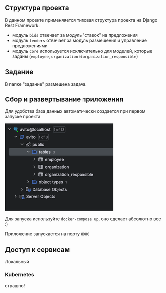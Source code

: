 ## Структура проекта
В данном проекте применяяется типовая структура проекта на Django Rest Framework:
- модуль `bids` отвечает за модуль "ставок" на предложения
- модуль `tenders` отвечает за модуль размещения и управление предложениями
- модуль `core` используется исключительно для моделей, которые заданы (`employee`, `organization` и `organization_responsible`)
## Задание
В папке "задание" размещена задача.

## Сбор и развертывание приложения

Для удобства база данных автоматически создается при первом запуске проекта

![img.png](img.png)

Для запуска используйте `docker-compose up`, оно сделает абсолютно все :)

Приложение запускается на порту `8080`

## Доступ к сервисам

Локальный

### Kubernetes
страшно!
